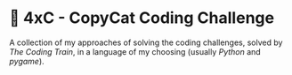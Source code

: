 # 🚂 4xC - CopyCat Coding Challenge

A collection of my approaches of solving the coding challenges, solved by *The Coding Train*, in a language of my choosing (usually *Python* and *pygame*).
